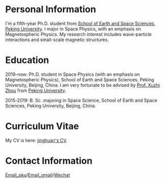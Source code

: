 Personal Information
===
I'm a fifth-year Ph.D. student from [School of Earth and Space Sciences](https://sess.pku.edu.cn/), [Peking University](https://pku.edu.cn/). 
I major in Space Physics, with an emphasis on Magnetospheric Physics. My research interest includes wave-particle interactions and small-scale magnetic structures.

Education
===
2019-now:  Ph.D. student in Space Physics (with an emphasis on Magnetospheric Physics), School of Earth and Space Sciences, Peking University, Beijing, China.
I am very fortunate to be advised by [Prof. Xuzhi Zhou](https://faculty.pku.edu.cn/xzzhou/zh_CN/index.htm) from [Peking University](https://pku.edu.cn/).

2015-2019: B. Sc. majoring in Space Science, School of Earth and Space Sciences, Peking University, Beijing, China.

Curriculum Vitae
===
My CV is here: [jinghuan's CV](../assets/Curriculum_Vitae.pdf).

Contact Information
===
[Email_pku](mailto:jinghuan.li@pku.edu.cn)/[Email_gmail](mailto:lijinghuan1997@gmail.com)/[Wechat](../images/wechat.jpg)

